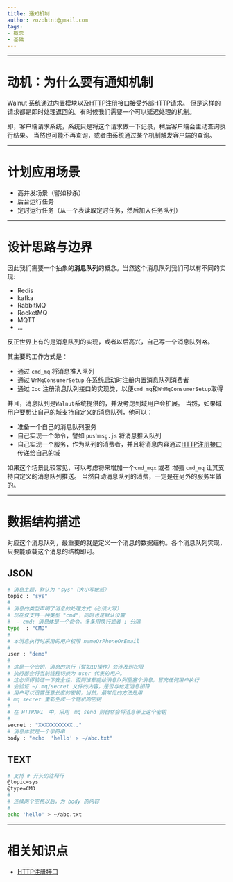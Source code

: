 ```yaml
---
title: 通知机制
author: zozohtnt@gmail.com
tags:
- 概念
- 基础
---
```


--------------------------------------
# 动机：为什么要有通知机制

Walnut 系统通过内置模块以及[HTTP注册接口][c1-api]接受外部HTTP请求。
但是这样的请求都是即时处理返回的。有时候我们需要一个可以延迟处理的机制。

即，客户端请求系统，系统只是将这个请求做一下记录，稍后客户端会主动查询执行结果。
当然也可能不再查询，或者由系统通过某个机制触发客户端的查询。

--------------------------------------
# 计划应用场景

- 高并发场景（譬如秒杀）
- 后台运行任务
- 定时运行任务（从一个表读取定时任务，然后加入任务队列）

------------------------------------------
# 设计思路与边界

因此我们需要一个抽象的**消息队列**的概念。当然这个消息队列我们可以有不同的实现:

- Redis
- kafka
- RabbitMQ
- RocketMQ
- MQTT
- ...

反正世界上有的是消息队列的实现，或者以后高兴，自己写一个消息队列咯。

其主要的工作方式是：

- 通过 `cmd_mq` 将消息推入队列
- 通过 `WnMqConsumerSetup` 在系统启动时注册内置消息队列消费者
- 通过 `Ioc` 注册消息队列接口的实现类，以便`cmd_mq`和`WnMqConsumerSetup`取得

并且，消息队列是`Walnut`系统提供的，并没考虑到域用户会扩展。
当然，如果域用户要想让自己的域支持自定义的消息队列，他可以：

- 准备一个自己的消息队列服务
- 自己实现一个命令，譬如 `pushmsg.js` 将消息推入队列
- 自己实现一个服务，作为队列的消费者，并且将消息内容通过[HTTP注册接口][c1-api]传递给自己的域

如果这个场景比较常见，可以考虑将来增加一个`cmd_mqx` 或者
增强 `cmd_mq` 让其支持自定义的消息队列推送。
当然自动消息队列的消费，一定是在另外的服务里做的。

--------------------------------------
# 数据结构描述

对应这个消息队列，最重要的就是定义一个消息的数据结构。各个消息队列实现，
只要能承载这个消息的结构即可。

## JSON

```bash
# 消息主题，默认为 "sys"（大小写敏感）
topic : "sys"
#
# 消息的类型声明了消息的处理方式（必须大写）
# 现在仅支持一种类型 "cmd"，同时也是默认设置
#  - cmd: 消息体是一个命令。多条用换行或者 ; 分隔
type  : "CMD"
#
# 本消息执行时采用的用户权限 nameOrPhoneOrEmail
#
user : "demo"
#
# 这是一个密钥，消息的执行（譬如IO操作）会涉及到权限
# 执行器会将当前线程切换为 user 代表的用户。
# 这必须得验证一下安全性，否则谁都能给消息队列里塞个消息，冒充任何用户执行
# 会验证 ~/.mq/secret 文件的内容，是否与给定消息相符
# 用户可以设置任意长度的密钥，当然，最常见的方法是用
# mq secret 重新生成一个随机的密钥
#
# 在 HTTPAPI　中，采用　mq send 则自然会将消息带上这个密钥
#
secret : "XXXXXXXXXXX.."
# 消息体就是一个字符串
body : "echo  'hello' > ~/abc.txt"
```

## TEXT

```bash
# 支持 # 开头的注释行
@topic=sys
@type=CMD
#
# 连续两个空格以后，为 body 的内容
#
echo 'hello' > ~/abc.txt
```

--------------------------------------
# 相关知识点

- [HTTP注册接口][c1-api]

[c1-api]: core-l1/c1-regapi.md